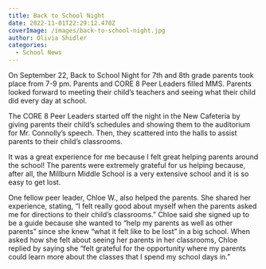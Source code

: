```yaml
---
title: Back to School Night
date: 2022-11-01T22:29:12.470Z
coverImage: /images/back-to-school-night.jpg
author: Olivia Shidler
categories:
  - School News
---
```

On September 22, Back to School Night for 7th and 8th grade parents took place from 7-9 pm. Parents and CORE 8 Peer Leaders filled MMS. Parents looked forward to meeting their child’s teachers and seeing what their child did every day at school.

The CORE 8 Peer Leaders started off the night in the New Cafeteria by giving parents their child’s schedules and showing them to the auditorium for Mr. Connolly’s speech. Then, they scattered into the halls to assist parents to their child’s classrooms.

It was a great experience for me because I felt great helping parents around the school! The parents were extremely grateful for us helping because, after all, the Millburn Middle School is a very extensive school and it is so easy to get lost.

One fellow peer leader, Chloe W., also helped the parents. She shared her experience, stating, “I felt really good about myself when the parents asked me for directions to their child’s classrooms.” Chloe said she signed up to be a guide because she wanted to “help my parents as well as other parents” since she knew “what it felt like to be lost” in a big school. When asked how she felt about seeing her parents in her classrooms, Chloe replied by saying she “felt grateful for the opportunity where my parents could learn more about the classes that I spend my school days in.”